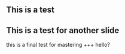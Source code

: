This is a test
---
This is a test for another slide
---
this is a final test for mastering
+++
hello?
